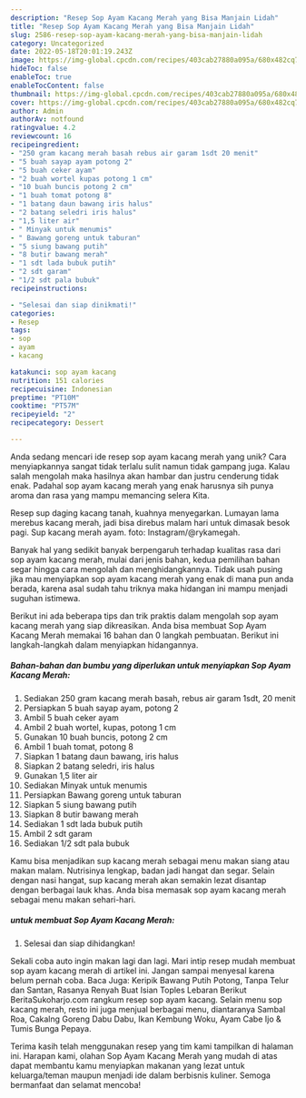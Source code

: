 ```yaml
---
description: "Resep Sop Ayam Kacang Merah yang Bisa Manjain Lidah"
title: "Resep Sop Ayam Kacang Merah yang Bisa Manjain Lidah"
slug: 2586-resep-sop-ayam-kacang-merah-yang-bisa-manjain-lidah
category: Uncategorized
date: 2022-05-18T20:01:19.243Z
image: https://img-global.cpcdn.com/recipes/403cab27880a095a/680x482cq70/sop-ayam-kacang-merah-foto-resep-utama.jpg
hideToc: false
enableToc: true
enableTocContent: false
thumbnail: https://img-global.cpcdn.com/recipes/403cab27880a095a/680x482cq70/sop-ayam-kacang-merah-foto-resep-utama.jpg
cover: https://img-global.cpcdn.com/recipes/403cab27880a095a/680x482cq70/sop-ayam-kacang-merah-foto-resep-utama.jpg
author: Admin
authorAv: notfound
ratingvalue: 4.2
reviewcount: 16
recipeingredient:
- "250 gram kacang merah basah rebus air garam 1sdt 20 menit"
- "5 buah sayap ayam potong 2"
- "5 buah ceker ayam"
- "2 buah wortel kupas potong 1 cm"
- "10 buah buncis potong 2 cm"
- "1 buah tomat potong 8"
- "1 batang daun bawang iris halus"
- "2 batang seledri iris halus"
- "1,5 liter air"
- " Minyak untuk menumis"
- " Bawang goreng untuk taburan"
- "5 siung bawang putih"
- "8 butir bawang merah"
- "1 sdt lada bubuk putih"
- "2 sdt garam"
- "1/2 sdt pala bubuk"
recipeinstructions:

- "Selesai dan siap dinikmati!"
categories:
- Resep
tags:
- sop
- ayam
- kacang

katakunci: sop ayam kacang 
nutrition: 151 calories
recipecuisine: Indonesian
preptime: "PT10M"
cooktime: "PT57M"
recipeyield: "2"
recipecategory: Dessert

---
```





Anda sedang mencari ide resep sop ayam kacang merah yang unik? Cara menyiapkannya sangat tidak terlalu sulit namun tidak gampang juga. Kalau salah mengolah maka hasilnya akan hambar dan justru cenderung tidak enak. Padahal sop ayam kacang merah yang enak harusnya sih punya aroma dan rasa yang mampu memancing selera Kita.





Resep sup daging kacang tanah, kuahnya menyegarkan. Lumayan lama merebus kacang merah, jadi bisa direbus malam hari untuk dimasak besok pagi. Sup kacang merah ayam. foto: Instagram/@rykamegah.

Banyak hal yang sedikit banyak berpengaruh terhadap kualitas rasa dari sop ayam kacang merah, mulai dari jenis bahan, kedua pemilihan bahan segar hingga cara mengolah dan menghidangkannya. Tidak usah pusing jika mau menyiapkan sop ayam kacang merah yang enak di mana pun anda berada, karena asal sudah tahu triknya maka hidangan ini mampu menjadi suguhan istimewa.






Berikut ini ada beberapa tips dan trik praktis dalam mengolah sop ayam kacang merah yang siap dikreasikan. Anda bisa membuat Sop Ayam Kacang Merah memakai 16 bahan dan 0 langkah pembuatan. Berikut ini langkah-langkah dalam menyiapkan hidangannya.

<!--inarticleads1-->

##### Bahan-bahan dan bumbu yang diperlukan untuk menyiapkan Sop Ayam Kacang Merah:

1. Sediakan 250 gram kacang merah basah, rebus air garam 1sdt, 20 menit
1. Persiapkan 5 buah sayap ayam, potong 2
1. Ambil 5 buah ceker ayam
1. Ambil 2 buah wortel, kupas, potong 1 cm
1. Gunakan 10 buah buncis, potong 2 cm
1. Ambil 1 buah tomat, potong 8
1. Siapkan 1 batang daun bawang, iris halus
1. Siapkan 2 batang seledri, iris halus
1. Gunakan 1,5 liter air
1. Sediakan  Minyak untuk menumis
1. Persiapkan  Bawang goreng untuk taburan
1. Siapkan 5 siung bawang putih
1. Siapkan 8 butir bawang merah
1. Sediakan 1 sdt lada bubuk putih
1. Ambil 2 sdt garam
1. Sediakan 1/2 sdt pala bubuk


Kamu bisa menjadikan sup kacang merah sebagai menu makan siang atau makan malam. Nutrisinya lengkap, badan jadi hangat dan segar. Selain dengan nasi hangat, sup kacang merah akan semakin lezat disantap dengan berbagai lauk khas. Anda bisa memasak sop ayam kacang merah sebagai menu makan sehari-hari. 

<!--inarticleads2-->

#####  untuk membuat Sop Ayam Kacang Merah:


1. Selesai dan siap dihidangkan!

Sekali coba auto ingin makan lagi dan lagi. Mari intip resep mudah membuat sop ayam kacang merah di artikel ini. Jangan sampai menyesal karena belum pernah coba. Baca Juga: Keripik Bawang Putih Potong, Tanpa Telur dan Santan, Rasanya Renyah Buat Isian Toples Lebaran Berikut BeritaSukoharjo.com rangkum resep sop ayam kacang. Selain menu sop kacang merah, resto ini juga menjual berbagai menu, diantaranya Sambal Roa, Cakalng Goreng Dabu Dabu, Ikan Kembung Woku, Ayam Cabe Ijo &amp; Tumis Bunga Pepaya. 

Terima kasih telah menggunakan resep yang tim kami tampilkan di halaman ini. Harapan kami, olahan Sop Ayam Kacang Merah yang mudah di atas dapat membantu kamu menyiapkan makanan yang lezat untuk keluarga/teman maupun menjadi ide dalam berbisnis kuliner. Semoga bermanfaat dan selamat mencoba!
